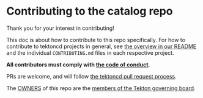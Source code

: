 # Contributing to the catalog repo

Thank you for your interest in contributing!

This doc is about how to contribute to this repo specifically. For how to
contribute to tektoncd projects in general, see [the overview in our README](README.md)
and the individual `CONTRIBUTING.md` files in each respective project.

**All contributors must comply with
[the code of conduct](./code-of-conduct.md).**

PRs are welcome, and will follow
[the tektoncd pull request process](https://github.com/tektoncd/community/blob/master/process.md#pull-request-process).

The [OWNERS](OWNERS) of this repo are the [members of the Tekton governing board](https://github.com/tektoncd/community/blob/master/governance.md).
